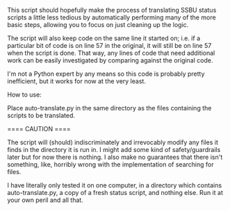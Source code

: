This script should hopefully make the process of translating SSBU status scripts a little less tedious by automatically performing many of the more basic steps, allowing you to focus on just cleaning up the logic.

The script will also keep code on the same line it started on; i.e. if a particular bit of code is on line 57 in the original, it will still be on line 57 when the script is done. That way, any lines of code that need additional work can be easily investigated by comparing against the original code.

I'm not a Python expert by any means so this code is probably pretty inefficient, but it works for now at the very least.

How to use:

Place auto-translate.py in the same directory as the files containing the scripts to be translated.

==== CAUTION ====

The script will (should) indiscriminately and irrevocably modify any files it finds in the directory it is run in. I might add some kind of safety/guardrails later but for now there is nothing. I also make no guarantees that there isn't something, like, horribly wrong with the implementation of searching for files.

I have literally only tested it on one computer, in a directory which contains auto-translate.py, a copy of a fresh status script, and nothing else. Run it at your own peril and all that.
